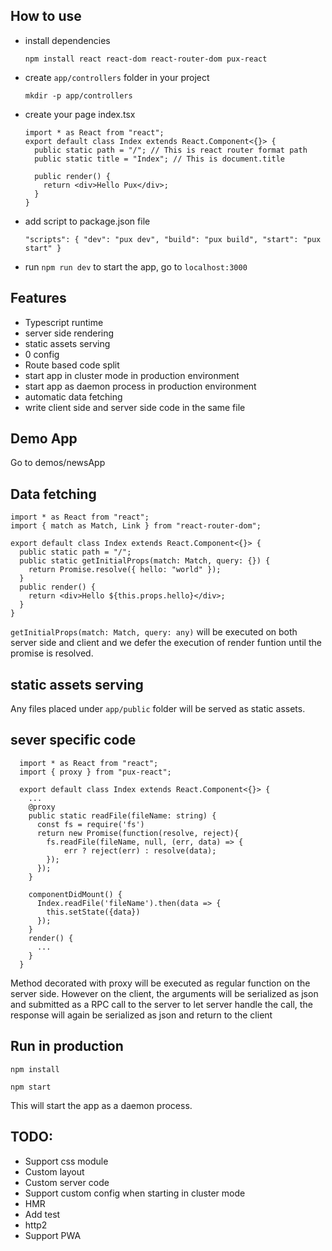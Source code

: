 ## How to use

- install dependencies

  `npm install react react-dom react-router-dom pux-react`

- create `app/controllers` folder in your project

  `mkdir -p app/controllers`

* create your page index.tsx

  ```tsx
  import * as React from "react";
  export default class Index extends React.Component<{}> {
    public static path = "/"; // This is react router format path
    public static title = "Index"; // This is document.title

    public render() {
      return <div>Hello Pux</div>;
    }
  }
  ```

- add script to package.json file

  `"scripts": { "dev": "pux dev", "build": "pux build", "start": "pux start" }`

- run `npm run dev` to start the app, go to `localhost:3000`

## Features

- Typescript runtime
- server side rendering
- static assets serving
- 0 config
- Route based code split
- start app in cluster mode in production environment
- start app as daemon process in production environment
- automatic data fetching
- write client side and server side code in the same file

## Demo App

Go to demos/newsApp

## Data fetching

```tsx
import * as React from "react";
import { match as Match, Link } from "react-router-dom";

export default class Index extends React.Component<{}> {
  public static path = "/";
  public static getInitialProps(match: Match, query: {}) {
    return Promise.resolve({ hello: "world" });
  }
  public render() {
    return <div>Hello ${this.props.hello}</div>;
  }
}
```

`getInitialProps(match: Match, query: any)` will be executed on both server side and client and we defer the execution of render funtion until the promise is resolved.

## static assets serving

Any files placed under `app/public` folder will be served as static assets.

## sever specific code

```tsx
  import * as React from "react";
  import { proxy } from "pux-react";

  export default class Index extends React.Component<{}> {
    ...
    @proxy
    public static readFile(fileName: string) {
      const fs = require('fs')
      return new Promise(function(resolve, reject){
        fs.readFile(fileName, null, (err, data) => {
            err ? reject(err) : resolve(data);
        });
      });
    }

    componentDidMount() {
      Index.readFile('fileName').then(data => {
        this.setState({data})
      });
    }
    render() {
      ...
    }
  }

```

Method decorated with proxy will be executed as regular function on the server side. However on the client, the arguments will be serialized as json and submitted as a RPC call to the server to let server handle the call, the response will again be serialized as json and return to the client

## Run in production

`npm install`

`npm start`

This will start the app as a daemon process.

## TODO:

- Support css module
- Custom layout
- Custom server code
- Support custom config when starting in cluster mode
- HMR
- Add test
- http2
- Support PWA
